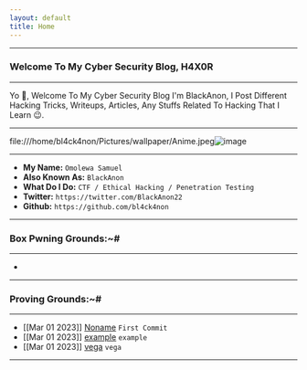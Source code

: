 ```yaml
---
layout: default
title: Home
---
```


* * *
### Welcome To My Cyber Security Blog, H4X0R
* * *

Yo 👋, Welcome To My Cyber Security Blog I'm BlackAnon, I Post Different Hacking Tricks, Writeups, Articles, Any Stuffs Related To Hacking That I Learn 😉.

* * *
file:///home/bl4ck4non/Pictures/wallpaper/Anime.jpeg![image](https://user-images.githubusercontent.com/126628077/222019733-1ed711bf-f2ff-4156-80af-c3422531f369.png)

* * *

- **My Name:**    `Omolewa Samuel`
- **Also Known As:** `BlackAnon`
- **What Do I Do:**  `CTF / Ethical Hacking / Penetration Testing`
- **Twitter:** `https://twitter.com/BlackAnon22`
- **Github:** `https://github.com/bl4ck4non`

* * *
### **Box Pwning Grounds:~#**
* * *

-

* * *
### **Proving Grounds:~#**
* * *

- [[Mar 01 2023]] [Noname](https://bl4ck4non.github.io/posts/PG/new.html) `First Commit`
- [[Mar 01 2023]] [example](https://bl4ck4non.github.io/posts/PG/example.html) `example`
- [[Mar 01 2023]] [vega](https://bl4ck4non.github.io/posts/PTD/vega.html) `vega`

* * *
